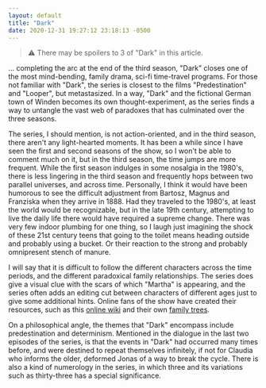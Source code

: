 ```yaml
---
layout: default
title: "Dark"
date: 2020-12-31 19:27:12 23:18:13 -0500
---
```


> :warning: There may be spoilers to 3 of "Dark" in this article.

... completing the arc at the end of the third season, "Dark" closes one of the most mind-bending, family drama, sci-fi time-travel programs. For those not familiar with "Dark", the series is closest to  the films "Predestination" and "Looper", but metastasized. In a way, "Dark" and the fictional German town of Winden becomes its own thought-experiment, as the series finds a way to untangle the vast web of paradoxes that has culminated over the three seasons. 

The series, I should mention, is not action-oriented, and in the third season, there aren't any light-hearted moments. It has been a while since I have seen the first and second seasons of the show, so I won't be able to comment much on it, but in the third season, the time jumps are more frequent. While the first season indulges in some nosalgia in the 1980's, there is less lingering in the third season and frequently hops between two parallel universes, and across time. Personally, I think it would have been humorous to see the difficult adjustment from Bartosz, Magnus and Franziska when they arrive in 1888. Had they traveled to the 1980's, at least the world would be recognizable, but in the late 19th century, attempting to live the daily life there would have required a supreme change. There was very few indoor plumbing for one thing, so I laugh just imagining the shock of these 21st century teens that going to the toilet means heading outside and probably using a bucket. Or their reaction to the strong and probably omnipresent stench of manure.

I will say that it is difficult to follow the different characters across the time periods, and the different paradoxical family relationships. The series does give a visual clue with the scars of which "Martha" is appearing, and the series often adds an editing cut between characters of different ages just to give some additional hints. Online fans of the show have created their resources, such as this [online wiki](https://dark-netflix.fandom.com/wiki/Dark_Wiki) and their own [family trees](https://taylorholmes.com/2020/07/07/the-definitive-netflix-dark-season-3-family-tree/).

On a philosophical angle, the themes that "Dark" encompass include predestination and determinism. Mentioned in the dialogue in the last two episodes of the series, is that the events in "Dark" had occurred many times before, and were destined to repeat themselves infinitely, if not for Claudia who informs the older, deformed Jonas of a way to break the cycle. There is also a kind of numerology in the series, in which three and its variations such as thirty-three has a special significance. 

